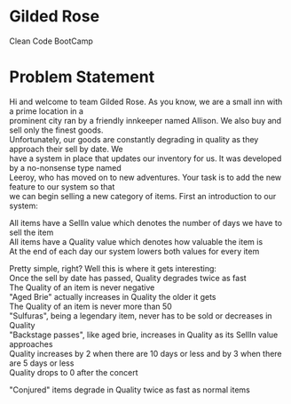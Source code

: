 # Gilded Rose
Clean Code BootCamp



# Problem Statement

Hi and welcome to team Gilded Rose. As you know, we are a small inn with a prime location in a<br/>
prominent city ran by a friendly innkeeper named Allison. We also buy and sell only the finest goods.<br/>
Unfortunately, our goods are constantly degrading in quality as they approach their sell by date. We<br/>
have a system in place that updates our inventory for us. It was developed by a no-nonsense type named<br/>
Leeroy, who has moved on to new adventures. Your task is to add the new feature to our system so that<br/>
we can begin selling a new category of items. First an introduction to our system:



All items have a SellIn value which denotes the number of days we have to sell the item<br/>
All items have a Quality value which denotes how valuable the item is<br/>
At the end of each day our system lowers both values for every item<br/>


Pretty simple, right? Well this is where it gets interesting:<br/>
Once the sell by date has passed, Quality degrades twice as fast<br/>
The Quality of an item is never negative<br/>
"Aged Brie" actually increases in Quality the older it gets<br/>
The Quality of an item is never more than 50<br/>
"Sulfuras", being a legendary item, never has to be sold or decreases in Quality<br/>
"Backstage passes", like aged brie, increases in Quality as its SellIn value approaches<br/>
Quality increases by 2 when there are 10 days or less and by 3 when there are 5 days or less<br/>
Quality drops to 0 after the concert<br/>

"Conjured" items degrade in Quality twice as fast as normal items
